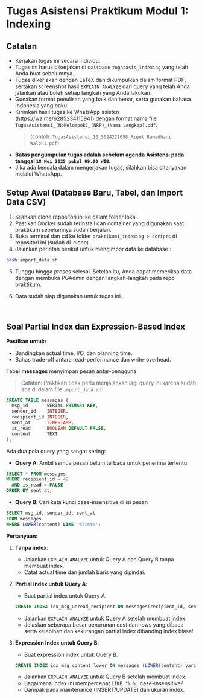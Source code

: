 # Tugas Asistensi Praktikum Modul 1: Indexing

## Catatan
- Kerjakan tugas ini secara individu.
- Tugas ini harus dikerjakan di database `tugasasis_indexing` yang telah Anda buat sebelumnya.
- Tugas dikerjakan dengan LaTeX dan dikumpulkan dalam format PDF, sertakan screenshot hasil `EXPLAIN ANALYZE` dari query yang telah Anda jalankan atau boleh setiap langkah yang Anda lakukan.
- Gunakan format penulisan yang baik dan benar, serta gunakan bahasa Indonesia yang baku.
- Kirimkan hasil tugas ke WhatsApp asisten (https://wa.me/6285234115941) dengan format nama file `TugasAsistensi_(NoKelompok)_(NRP)_(Nama Lengkap).pdf`.
  > (contoh: `TugasAsistensi_10_5024221058_Rigel Ramadhani Waloni.pdf`).
- **Batas pengumpulan tugas adalah sebelum agenda Asistensi pada tanggal `18 Mei 2025 pukul 09.00 WIB`.**
- Jika ada kendala dalam mengerjakan tugas, silahkan bisa ditanyakan melalui WhatsApp.

## Setup Awal (Database Baru, Tabel, dan Import Data CSV)
1. Silahkan clone repositori ini ke dalam folder lokal.
2. Pastikan Docker sudah terinstall dan container yang digunakan saat praktikum sebelumnya sudah berjalan.
3. Buka terminal dan cd ke folder `praktikum1_indexing > scripts` di repositori ini (sudah di-clone).
4. Jalankan perintah berikut untuk mengimpor data ke database :
```bash
bash import_data.sh
```
5. Tunggu hingga proses selesai. Setelah itu, Anda dapat memeriksa data dengan membuka PGAdmin dengan langkah-langkah pada repo praktikum.

6. Data sudah siap digunakan untuk tugas ini.

<br>

## Soal Partial Index dan Expression-Based Index

**Pastikan untuk:**
- Bandingkan actual time, I/O, dan planning time.
- Bahas trade-off antara read-performance dan write-overhead.

Tabel **messages** menyimpan pesan antar-pengguna
> Catatan: Praktikan tidak perlu menjalankan lagi query ini karena sudah ada di dalam file `import_data.sh`:
```sql
CREATE TABLE messages (
  msg_id       SERIAL PRIMARY KEY,
  sender_id    INTEGER,
  recipient_id INTEGER,
  sent_at      TIMESTAMP,
  is_read      BOOLEAN DEFAULT FALSE,
  content      TEXT
);
```

Ada dua pola query yang sangat sering:
- **Query A**: Ambil semua pesan belum terbaca untuk penerima tertentu
```sql
SELECT * FROM messages
WHERE recipient_id = 42
  AND is_read = FALSE
ORDER BY sent_at;
```

- **Query B**: Cari kata kunci case-insensitive di isi pesan
```sql
SELECT msg_id, sender_id, sent_at
FROM messages
WHERE LOWER(content) LIKE '%list%';
```

**Pertanyaan:**
1. **Tanpa index**:
    - Jalankan `EXPLAIN ANALYZE` untuk Query A dan Query B tanpa membuat index.
    - Catat actual time dan jumlah baris yang dipindai.

2. **Partial Index untuk Query A**:
    - Buat partial index untuk Query A.
    ```sql
    CREATE INDEX idx_msg_unread_recipient ON messages(recipient_id, sent_at) WHERE is_read = FALSE;
    ```
    - Jalankan `EXPLAIN ANALYZE` untuk Query A setelah membuat index.
    - Jelaskan seberapa besar penurunan cost dan rows yang dibaca serta kelebihan dan kekurangan partial index dibanding index biasa!

3. **Expression Index untuk Query B**:
    - Buat expression index untuk Query B.
    ```sql
    CREATE INDEX idx_msg_content_lower ON messages (LOWER(content) varchar_pattern_ops);
    ```
    - Jalankan `EXPLAIN ANALYZE` untuk Query B setelah membuat index.
    - Bagaimana index ini mempercepat `LIKE '%…%'` case-insensitive?
    - Dampak pada maintenance (INSERT/UPDATE) dan ukuran index.